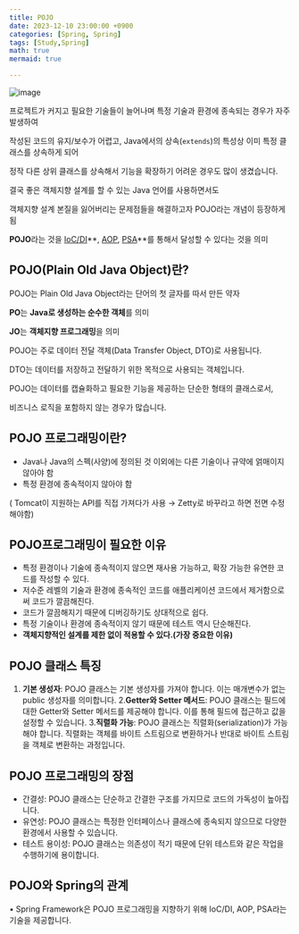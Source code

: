```yaml
---
title: POJO
date: 2023-12-10 23:00:00 +0900
categories: [Spring, Spring]
tags: [Study,Spring]
math: true
mermaid: true

---
```


![image](https://github.com/ararp1006/mainProject/assets/130068083/d8a524bf-5012-4e41-b4c5-9cada1144fd9)

프로젝트가 커지고 필요한 기술들이 늘어나며 특정 기술과 환경에 종속되는 경우가 자주 발생하여 

작성된 코드의 유지/보수가 어렵고, Java에서의 상속(`extends`)의 특성상 이미 특정 클래스를 상속하게 되어

정작 다른 상위 클래스를 상속해서 기능을 확장하기 어려운 경우도 많이 생겼습니다. 

결국 좋은 객체지향 설계를 할 수 있는 Java 언어를 사용하면서도 

객체지향 설계 본질을 잃어버리는 문제점들을 해결하고자 POJO라는 개념이 등장하게 됨

**POJO**라는 것을 [IoC/DI](https://www.notion.so/DI-Dependency-Injection-b5b5b749abf2403bb74aac1544df0a79?pvs=21)**, [AOP](https://www.notion.so/AOP-524447ecba4d4f499b71f4351ba5343b?pvs=21), [PSA](https://www.notion.so/PSA-f38c2ecc3af14a3d85d9c3701271ac7f?pvs=21)**를 통해서 달성할 수 있다는 것을 의미

## **POJO(Plain Old Java Object)란?**

POJO는 Plain Old Java Object라는 단어의 첫 글자를 따서 만든 약자

**PO**는 **Java로 생성하는 순수한 객체**를 의미

**JO**는 **객체지향 프로그래밍**을 의미

POJO는 주로 데이터 전달 객체(Data Transfer Object, DTO)로 사용됩니다. 

DTO는 데이터를 저장하고 전달하기 위한 목적으로 사용되는 객체입니다. 

POJO는 데이터를 캡슐화하고 필요한 기능을 제공하는 단순한 형태의 클래스로서, 

비즈니스 로직을 포함하지 않는 경우가 많습니다.

## **POJO 프로그래밍이란?**

- Java나 Java의 스펙(사양)에 정의된 것 이외에는 다른 기술이나 규약에 얽매이지 않아야 함
- 특정 환경에 종속적이지 않아야 함

 ( Tomcat이 지원하는 API를 직접 가져다가 사용 → Zetty로 바꾸라고 하면 전면 수정 해야함)

## **POJO프로그래밍이 필요한 이유**

- 특정 환경이나 기술에 종속적이지 않으면 재사용 가능하고, 확장 가능한 유연한 코드를 작성할 수 있다.
- 저수준 레벨의 기술과 환경에 종속적인 코드를 애플리케이션 코드에서 제거함으로써 코드가 깔끔해진다.
- 코드가 깔끔해지기 때문에 디버깅하기도 상대적으로 쉽다.
- 특정 기술이나 환경에 종속적이지 않기 때문에 테스트 역시 단순해진다.
- **객체지향적인 설계를 제한 없이 적용할 수 있다.(가장 중요한 이유)**

## **POJO 클래스 특징**

1. **기본 생성자**: POJO 클래스는 기본 생성자를 가져야 합니다. 이는 매개변수가 없는 public 생성자를 의미합니다.
2.**Getter와 Setter 메서드**: POJO 클래스는 필드에 대한 Getter와 Setter 메서드를 제공해야 합니다. 이를 통해 필드에 접근하고 값을 설정할 수 있습니다.
3.**직렬화 가능**: POJO 클래스는 직렬화(serialization)가 가능해야 합니다. 직렬화는 객체를 바이트 스트림으로 변환하거나 반대로 바이트 스트림을 객체로 변환하는 과정입니다.

## **POJO 프로그래밍의 장점**

- 간결성: POJO 클래스는 단순하고 간결한 구조를 가지므로 코드의 가독성이 높아집니다.
- 유연성: POJO 클래스는 특정한 인터페이스나 클래스에 종속되지 않으므로 다양한 환경에서 사용할 수 있습니다.
- 테스트 용이성: POJO 클래스는 의존성이 적기 때문에 단위 테스트와 같은 작업을 수행하기에 용이합니다.

## **POJO와 Spring의 관계**

• Spring Framework은 POJO 프로그래밍을 지향하기 위해 IoC/DI, AOP, PSA라는 기술을 제공합니다.